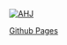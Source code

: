 [![AHJ](https://github.com/Regina73G/ahj_form_popovers/actions/workflows/web.yml/badge.svg)](https://github.com/Regina73G/ahj_testing/actions/workflows/web.yml)

[Github Pages](https://github.com/Regina73G/ahj_form_popovers)